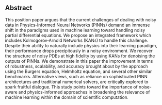 ## Abstract
This position paper argues that the current challenges of dealing with noisy data in Physics-Informed Neural Networks (PINNs) demand an immense shift in the paradigms used in machine learning toward handling noisy partial differential equations. We propose an integrated framework which includes Kolmogorov-Arnold Networks (KANs) to handle this challenge. Despite their ability to naturally include physics into their learning paradigm, their performance drops precipitously in a noisy environment. We recover the structure of noisy PDEs at high fidelity by using KANs for denoising the outputs of PINNs. We demonstrate in this paper the improvement in terms of robustness, scalability, and accuracy brought about by the approach using the Burgers equation, Helmholtz equation, and several other similar benchmarks. Alternative views, such as reliance on sophisticated PINN architectures and traditional numerical solvers, are critically explored to spark fruitful dialogue. This study points toward the importance of noise-aware and physics-informed approaches in broadening the relevance of machine learning within the domain of scientific computation.
